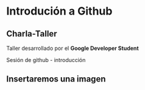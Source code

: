 # Introdución a Github

## Charla-Taller

Taller desarrollado por el **Google Developer Student**

 Sesión de github - introducción

## Insertaremos una imagen

